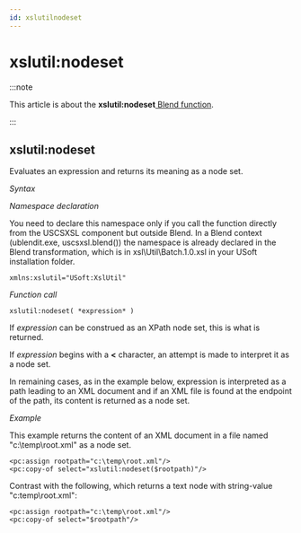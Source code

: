 ```yaml
---
id: xslutilnodeset
---
```


# xslutil:nodeset




:::note

This article is about the **xslutil:nodeset**[ Blend function](/docs/Repositories/Blend_functions).

:::

## **xslutil:nodeset**

Evaluates an expression and returns its meaning as a node set.

*Syntax*

*Namespace declaration*

You need to declare this namespace only if you call the function directly from the USCSXSL component but outside Blend. In a Blend context (ublendit.exe, uscsxsl.blend()) the namespace is already declared in the Blend transformation, which is in xsl\\Util\\Batch.1.0.xsl in your USoft installation folder.

```
xmlns:xslutil="USoft:XslUtil"
```

*Function call*

```
xslutil:nodeset( *expression* )
```

If *expression* can be construed as an XPath node set, this is what is returned.

If *expression* begins with a **<** character, an attempt is made to interpret it as a node set.

In remaining cases, as in the example below, expression is interpreted as a path leading to an XML document and if an XML file is found at the endpoint of the path, its content is returned as a node set.

*Example*

This example returns the content of an XML document in a file named "c:\\temp\\root.xml" as a node set.

```language-xml
<pc:assign rootpath="c:\temp\root.xml"/>
<pc:copy-of select="xslutil:nodeset($rootpath)"/>
```

Contrast with the following, which returns a text node with string-value "c:temp\\root.xml":

```language-xml
<pc:assign rootpath="c:\temp\root.xml"/>
<pc:copy-of select="$rootpath"/>
```

 